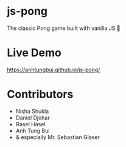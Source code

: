 # js-pong

The classic Pong game built with vanilla JS 🏓

# Live Demo
https://anhtungbui.github.io/js-pong/

# Contributors
+ Nisha Shukla
+ Daniel Djohar
+ Rasel Hasel
+ Anh Tung Bui
+ & especially Mr. Sebastian Glaser
